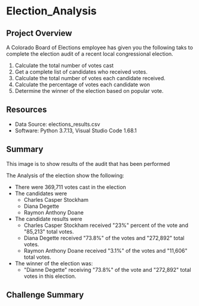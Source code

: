 # Election_Analysis

## Project Overview
A Colorado Board of Elections employee has given you the following taks to complete the election audit of a recent local congressional election.

1. Calculate the total number of votes cast
2. Get a complete list of candidates  who received votes.
3. Calculate the total number of votes each candidate received.
4. Calculate the percentage of votes each candidate won
5. Determine the winner of the election based on popular vote.

## Resources
- Data Source: elections_results.csv
- Software: Python 3.7.13, Visual Studio Code 1.68.1

## Summary

This image is to show results of the audit that has been performed



The Analysis of the election show the following:
- There were 369,711 votes cast in the election
- The candidates were
    -   Charles Casper Stockham
    -   Diana Degette
    -   Raymon Anthony Doane
- The candidate results were
    -   Charles Casper Stockham received "23%" percent of the vote and "85,213" total votes.
    -   Diana Degette received "73.8%" of the votes and "272,892" total votes.
    -   Raymon Anthony Doane received "3.1%" of the votes and "11,606" total votes.
- The winner of the election was:
    -   "Dianne Degette" receiving "73.8%" of the vote and "272,892" total votes in this election.

## Challenge Summary
